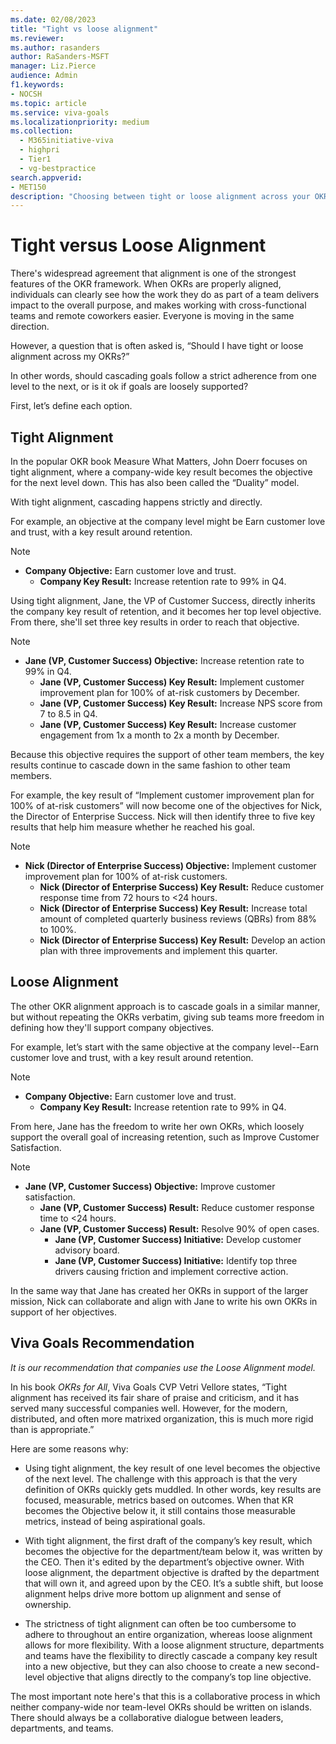 ```yaml
---
ms.date: 02/08/2023
title: "Tight vs loose alignment"
ms.reviewer: 
ms.author: rasanders
author: RaSanders-MSFT
manager: Liz.Pierce
audience: Admin
f1.keywords:
- NOCSH
ms.topic: article
ms.service: viva-goals
ms.localizationpriority: medium
ms.collection:
  - M365initiative-viva
  - highpri
  - Tier1
  - vg-bestpractice
search.appverid:
- MET150
description: "Choosing between tight or loose alignment across your OKRs."
---
```


# Tight versus Loose Alignment

There's widespread agreement that alignment is one of the strongest features of the OKR framework. When OKRs are properly aligned, individuals can clearly see how the work they do as part of a team delivers impact to the overall purpose, and makes working with cross-functional teams and remote coworkers easier. Everyone is moving in the same direction. 

However, a question that is often asked is, “Should I have tight or loose alignment across my OKRs?”  

In other words, should cascading goals follow a strict adherence from one level to the next, or is it ok if goals are loosely supported? 

First, let’s define each option. 

## Tight Alignment

In the popular OKR book Measure What Matters, John Doerr focuses on tight alignment, where a company-wide key result becomes the objective for the next level down. This has also been called the “Duality” model. 

With tight alignment, cascading happens strictly and directly.  

For example, an objective at the company level might be Earn customer love and trust, with a key result around retention. 

> [!NOTE]
> - **Company Objective:** Earn customer love and trust.  
>     - **Company Key Result:** Increase retention rate to 99% in Q4.  

Using tight alignment, Jane, the VP of Customer Success, directly inherits the company key result of retention, and it becomes her top level objective. From there, she'll set three key results in order to reach that objective. 

> [!NOTE]
> - **Jane (VP, Customer Success) Objective:** Increase retention rate to 99% in Q4.  
>     - **Jane (VP, Customer Success) Key Result:** Implement customer improvement plan for 100% of at-risk customers by December. 
>     - **Jane (VP, Customer Success) Key Result:** Increase NPS score from 7 to 8.5 in Q4. 
>     - **Jane (VP, Customer Success) Key Result:** Increase customer engagement from 1x a month to 2x a month by December. 

Because this objective requires the support of other team members, the key results continue to cascade down in the same fashion to other team members. 

For example, the key result of “Implement customer improvement plan for 100% of at-risk customers” will now become one of the objectives for Nick, the Director of Enterprise Success. Nick will then identify three to five key results that help him measure whether he reached his goal. 

> [!NOTE]
> - **Nick (Director of Enterprise Success) Objective:** Implement customer improvement plan for 100% of at-risk customers. 
>     - **Nick (Director of Enterprise Success) Key Result:** Reduce customer response time from 72 hours to <24 hours. 
>     - **Nick (Director of Enterprise Success) Key Result:** Increase total amount of completed quarterly business reviews (QBRs) from 88% to 100%. 
>     - **Nick (Director of Enterprise Success) Key Result:** Develop an action plan with three improvements and implement this quarter.  

## Loose Alignment

The other OKR alignment approach is to cascade goals in a similar manner, but without repeating the OKRs verbatim, giving sub teams more freedom in defining how they'll support company objectives.  

For example, let’s start with the same objective at the company level--Earn customer love and trust, with a key result around retention. 

> [!NOTE]
> - **Company Objective:** Earn customer love and trust.  
>     - **Company Key Result:** Increase retention rate to 99% in Q4. 

From here, Jane has the freedom to write her own OKRs, which loosely support the overall goal of increasing retention, such as Improve Customer Satisfaction. 

> [!NOTE]
> - **Jane (VP, Customer Success) Objective:** Improve customer satisfaction.  
>     - **Jane (VP, Customer Success) Result:** Reduce customer response time to <24 hours. 
>     - **Jane (VP, Customer Success) Result:** Resolve 90% of open cases. 
>         - **Jane (VP, Customer Success) Initiative:** Develop customer advisory board. 
>         - **Jane (VP, Customer Success) Initiative:** Identify top three drivers causing friction and implement corrective action. 

In the same way that Jane has created her OKRs in support of the larger mission, Nick can collaborate and align with Jane to write his own OKRs in support of her objectives. 

## Viva Goals Recommendation

*It is our recommendation that companies use the Loose Alignment model.*

In his book *OKRs for All*, Viva Goals CVP Vetri Vellore states, “Tight alignment has received its fair share of praise and criticism, and it has served many successful companies well. However, for the modern, distributed, and often more matrixed organization, this is much more rigid than is appropriate.” 

Here are some reasons why:

- Using tight alignment, the key result of one level becomes the objective of the next level. The challenge with this approach is that the very definition of OKRs quickly gets muddled. In other words, key results are focused, measurable, metrics based on outcomes. When that KR becomes the Objective below it, it still contains those measurable metrics, instead of being aspirational goals. 

- With tight alignment, the first draft of the company’s key result, which becomes the objective for the department/team below it, was written by the CEO. Then it's edited by the department’s objective owner. With loose alignment, the department objective is drafted by the department that will own it, and agreed upon by the CEO. It’s a subtle shift, but loose alignment helps drive more bottom up alignment and sense of ownership. 

- The strictness of tight alignment can often be too cumbersome to adhere to throughout an entire organization, whereas loose alignment allows for more flexibility. With a loose alignment structure, departments and teams have the flexibility to directly cascade a company key result into a new objective, but they can also choose to create a new second-level objective that aligns directly to the company’s top line objective. 

The most important note here's that this is a collaborative process in which neither company-wide nor team-level OKRs should be written on islands. There should always be a collaborative dialogue between leaders, departments, and teams. 
